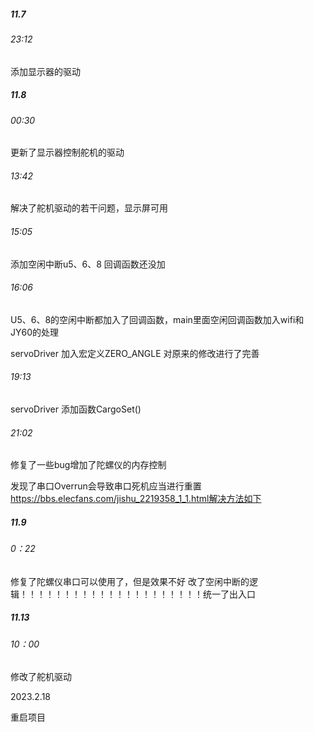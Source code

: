 ##### 11.7 

###### 23:12 

添加显示器的驱动

##### 11.8 

###### 00:30 

更新了显示器控制舵机的驱动

###### 13:42 

解决了舵机驱动的若干问题，显示屏可用

###### 15:05 

添加空闲中断u5、6、8 回调函数还没加

###### 16:06 

U5、6、8的空闲中断都加入了回调函数，main里面空闲回调函数加入wifi和JY60的处理

servoDriver 加入宏定义ZERO_ANGLE 对原来的修改进行了完善

###### 19:13

servoDriver 添加函数CargoSet()

###### 21:02

修复了一些bug增加了陀螺仪的内存控制

发现了串口Overrun会导致串口死机应当进行重置
https://bbs.elecfans.com/jishu_2219358_1_1.html解决方法如下

##### 11.9

###### 0：22

修复了陀螺仪串口可以使用了，但是效果不好
改了空闲中断的逻辑！！！！！！！！！！！！！！！！！！！！！统一了出入口

##### 11.13

###### 10：00 

修改了舵机驱动

2023.2.18

重启项目

